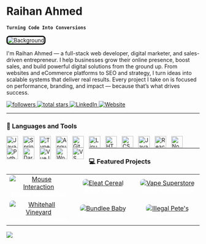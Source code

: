# Raihan Ahmed

**`Turning Code Into Conversions`**

<img src="https://media.licdn.com/dms/image/v2/D5616AQF10tFmugBqZA/profile-displaybackgroundimage-shrink_350_1400/profile-displaybackgroundimage-shrink_350_1400/0/1738724357614?e=1752710400&v=beta&t=bE2gfD9-S1IQui_NMKduExxYi77t4tRFg0Iez86aXeQ" alt="Background" style="border: 3px solid #000; border-radius: 8px; max-width: 100%; height: auto;" />

I'm Raihan Ahmed — a full-stack web developer, digital marketer, and sales-driven entrepreneur. I help businesses grow their online presence, boost sales, and build powerful digital solutions from the ground up. From websites and eCommerce platforms to SEO and strategy, I turn ideas into scalable systems that deliver real results. Every project I take on is focused on performance, branding, and impact — because that’s what drives success.

<p align="left">
  <a href="https://github.com/raihanahmedfaraz?tab=followers">
    <img alt="followers" title="Follow me on GitHub" src="https://custom-icon-badges.demolab.com/github/followers/raihanahmedfaraz?color=236ad3&labelColor=1155ba&style=for-the-badge&logo=github&label=Follow&logoColor=white"/>
  </a>
  <a href="https://github.com/raihanahmedfaraz?tab=repositories&sort=stargazers">
    <img alt="total stars" title="Total stars on GitHub" src="https://custom-icon-badges.demolab.com/github/stars/raihanahmedfaraz?color=55960c&style=for-the-badge&labelColor=488207&logo=star"/>
  </a>
  <a href="https://www.linkedin.com/in/raihanahmedfaraz/">
    <img alt="LinkedIn" title="Connect on LinkedIn" src="https://custom-icon-badges.demolab.com/badge/-LinkedIn-0A66C2?style=for-the-badge&logo=linkedin&logoColor=white"/>
  </a>
  <a href="https://raihanahmed.info">
    <img alt="Website" title="Visit My Website" src="https://custom-icon-badges.demolab.com/badge/-Portfolio-000?style=for-the-badge&logo=web&logoColor=white"/>
  </a>
</p>

---

### 🧰 Languages and Tools

<img align="left" alt="Java" width="30px" style="padding-right:10px;" src="https://cdn.jsdelivr.net/gh/devicons/devicon/icons/java/java-original.svg"/>
<img align="left" alt="Spring" width="30px" style="padding-right:10px;" src="https://cdn.jsdelivr.net/gh/devicons/devicon/icons/spring/spring-original.svg" />
<img align="left" alt="TypeScript" width="30px" style="padding-right:10px;" src="https://cdn.jsdelivr.net/gh/devicons/devicon/icons/typescript/typescript-plain.svg" />
<img align="left" alt="Angular" width="30px" style="padding-right:10px;" src="https://cdn.jsdelivr.net/gh/devicons/devicon/icons/angularjs/angularjs-plain.svg" />
<img align="left" alt="Git" width="30px" style="padding-right:10px;" src="https://cdn.jsdelivr.net/gh/devicons/devicon/icons/git/git-original.svg" />
<img align="left" alt="Linux" width="30px" style="padding-right:10px;" src="https://cdn.jsdelivr.net/gh/devicons/devicon/icons/linux/linux-original.svg" />
<img align="left" alt="HTML" width="30px" style="padding-right:10px;" src="https://cdn.jsdelivr.net/gh/devicons/devicon/icons/html5/html5-plain.svg" />
<img align="left" alt="CSS" width="30px" style="padding-right:10px;" src="https://cdn.jsdelivr.net/gh/devicons/devicon/icons/css3/css3-plain.svg" />
<img align="left" alt="JavaScript" width="30px" style="padding-right:10px;" src="https://cdn.jsdelivr.net/gh/devicons/devicon/icons/javascript/javascript-plain.svg" />
<img align="left" alt="React" width="30px" style="padding-right:10px;" src="https://cdn.jsdelivr.net/gh/devicons/devicon/icons/react/react-original.svg" />
<img align="left" alt="NodeJS" width="30px" style="padding-right:10px;" src="https://cdn.jsdelivr.net/gh/devicons/devicon/icons/nodejs/nodejs-original.svg" />
<img align="left" alt="Python" width="30px" style="padding-right:10px;" src="https://cdn.jsdelivr.net/gh/devicons/devicon/icons/python/python-plain.svg" />
<img align="left" alt="Dart" width="30px" style="padding-right:10px;" src="https://cdn.jsdelivr.net/gh/devicons/devicon/icons/dart/dart-original.svg" />
<img align="left" alt="VueJS" width="30px" style="padding-right:10px;" src="https://cdn.jsdelivr.net/gh/devicons/devicon/icons/vuejs/vuejs-original.svg" />
<img align="left" alt="WordPress" width="30px" style="padding-right:10px;" src="https://cdn.jsdelivr.net/gh/devicons/devicon/icons/wordpress/wordpress-plain.svg" />
<img align="left" alt="VS Code" width="30px" style="padding-right:10px;" src="https://cdn.jsdelivr.net/gh/devicons/devicon/icons/vscode/vscode-original.svg" />
<br />

---

### 💻 Featured Projects

<table>
  <tr>
    <td align="center" width="33%">
      <a href="https://inspirux.com" target="_blank">
        <img src="https://iili.io/36xz65G.png" alt="Mouse Interaction" style="max-width: 100%; height: auto; border-radius: 8px;" />
      </a><br/>
      <b style="color:white;">Mouse Interaction</b>
    </td>
    <td align="center" width="33%">
      <a href="https://eleatcereal.com" target="_blank">
        <img src="https://iili.io/36xcBrQ.md.png" alt="Eleat Cereal" style="max-width: 100%; height: auto; border-radius: 8px;" />
      </a><br/>
      <b style="color:white;">Eleat Cereal</b>
    </td>
    <td align="center" width="33%">
      <a href="https://www.vapesuperstore.co.uk" target="_blank">
        <img src="https://iili.io/36xXGuR.png" alt="Vape Superstore" style="max-width: 100%; height: auto; border-radius: 8px;" />
      </a><br/>
      <b style="color:white;">Vape Superstore</b>
    </td>
  </tr>
  <tr>
    <td align="center" width="33%">
      <a href="https://whitehallvineyard.co.uk" target="_blank">
        <img src="https://iili.io/36xeTua.png" alt="Whitehall Vineyard" style="max-width: 100%; height: auto; border-radius: 8px;" />
      </a><br/>
      <b style="color:white;">Whitehall Vineyard</b>
    </td>
    <td align="center" width="33%">
      <a href="https://bundlee.co.uk" target="_blank">
        <img src="https://iili.io/36xrv1f.md.png" alt="Bundlee Baby" style="max-width: 100%; height: auto; border-radius: 8px;" />
      </a><br/>
      <b style="color:white;">Bundlee Baby</b>
    </td>
    <td align="center" width="33%">
      <a href="https://www.illegalpetes.com" target="_blank">
        <img src="https://iili.io/36xshV1.png" alt="Illegal Pete's" style="max-width: 100%; height: auto; border-radius: 8px;" />
      </a><br/>
      <b style="color:white;">Illegal Pete's</b>
    </td>
  </tr>
</table>

[<img src="https://custom-icon-badges.demolab.com/badge/-Follow%20Me%20on%20LinkedIn-blue?style=for-the-badge&logo=linkedin&logoColor=white"/>](https://www.linkedin.com/in/raihanahmedfaraz/)
